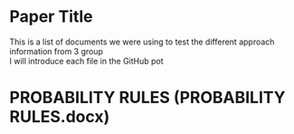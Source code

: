 # Paper Title

This is a list of documents we were using to test the different approach information from 3 group  
I will introduce each file in the GitHub pot 
# PROBABILITY RULES (PROBABILITY RULES.docx)  
